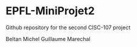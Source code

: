 # EPFL-MiniProjet2

Github repository for the second CISC-107 project

Beltan Michel
Guillaume Marechal
